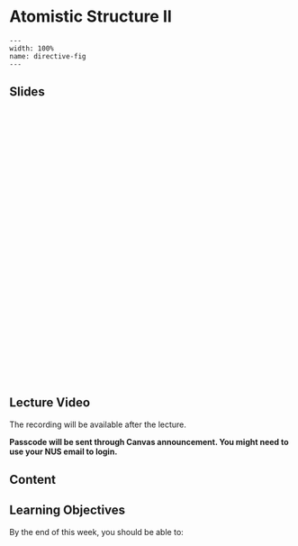 # Atomistic Structure II
```{image} ../figures/atomistic_structure2_title.jpeg
---
width: 100%
name: directive-fig
---
```

## Slides
<iframe src="ttps://docs.google.com/presentation/d/e/2PACX-1vSucxRVFRQXWqxnWpI-JTbKwqgMkATdYlTnZI0AgfBPahmoNdtHCkoDAcHFIXRU-ihBlj5K36OXWiOw/embed?start=false&loop=false&delayms=3000" frameborder="0" width="100%" height="480" allowfullscreen="true" mozallowfullscreen="true" webkitallowfullscreen="true"></iframe>

## Lecture Video
The recording will be available after the lecture.

**Passcode will be sent through Canvas announcement. You might need to use your NUS email to login.**

## Content

## Learning Objectives
By the end of this week, you should be able to:

